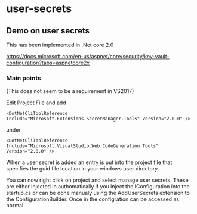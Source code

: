 # user-secrets

## Demo on user secrets

This has been implemented in .Net core 2.0

https://docs.microsoft.com/en-us/aspnet/core/security/key-vault-configuration?tabs=aspnetcore2x

### Main points

(This does not seem to be a requirement in VS2017)

Edit Project File and add 

`<DotNetCliToolReference Include="Microsoft.Extensions.SecretManager.Tools" Version="2.0.0" />`

under 

`<DotNetCliToolReference Include="Microsoft.VisualStudio.Web.CodeGeneration.Tools" Version="2.0.0" />`

When a user secret is added an entry is put into the project file that specifies the guid file location in your windows user directory.

You can now right click on project and select manage user secrets.  These are either injected in authomatically if you inject the IConfiguration into the startup.cs or can be done manualy using the AddUserSecrets extension to the ConfigurationBuilder.
Once in the configration can be accessed as normal.
